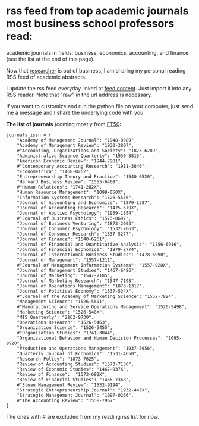 # rss feed from top academic journals most business school professors read:

academic journals in fields: business, economics, accounting, and finance (see the list at the end of this page).


Now that [researcher](https://www.researcher-app.com) is out of business, I am sharing my personal reading RSS feed of academic abstracts.

I update the rss feed everyday linked at [feed content](https://raw.githubusercontent.com/kouroshshafi/researcher_rss/refs/heads/main/feed_content). Just import it into any RSS reader. Note that "raw" in the url address is necessary.

If you want to customize and run the python file on your computer, just send me a message and I share the underlying code with you.

**The list of journals** (coming mostly from [FT50](https://www.ft.com/content/3405a512-5cbb-11e1-8f1f-00144feabdc0):

```
journals_issn = {
    "Academy of Management Journal": "1948-0989",
    "Academy of Management Review": "1930-3807",
    #"Accounting, Organizations and Society": "1873-6289",
    "Administrative Science Quarterly": "1930-3815",
    "American Economic Review": "1944-7981",
    #"Contemporary Accounting Research": "1911-3846",
    "Econometrica": "1468-0262",
    "Entrepreneurship Theory and Practice": "1540-6520",
    "Harvard Business Review": "1555-6468",
    #"Human Relations": "1741-282X",
    "Human Resource Management": "1099-050X",
    "Information Systems Research": "1526-5536",
    "Journal of Accounting and Economics": "1879-1387",
    "Journal of Accounting Research": "1475-679X",
    "Journal of Applied Psychology": "1939-1854",
    #"Journal of Business Ethics": "1573-0697",
    "Journal of Business Venturing": "1873-2003",
    "Journal of Consumer Psychology": "1532-7663",
    "Journal of Consumer Research": "1537-5277",
    "Journal of Finance": "1540-6261",
    "Journal of Financial and Quantitative Analysis": "1756-6916",
    "Journal of Financial Economics": "1879-2774",
    "Journal of International Business Studies": "1478-6990",
    "Journal of Management": "1557-1211",
    #"Journal of Management Information Systems": "1557-928X",
    "Journal of Management Studies": "1467-6486",
    "Journal of Marketing": "1547-7185",
    "Journal of Marketing Research": "1547-7193",
    "Journal of Operations Management": "1873-1317",
    "Journal of Political Economy": "1537-534X",
    #"Journal of the Academy of Marketing Science": "1552-7824",
    "Management Science": "1526-5501",
    #"Manufacturing and Service Operations Management": "1526-5498",
    "Marketing Science": "1526-548X",
    "MIS Quarterly": "2162-9730",
    "Operations Research": "1526-5463",
    "Organization Science": "1526-5455",
    #"Organization Studies": "1741-3044",
    "Organizational Behavior and Human Decision Processes": "1095-9920",
    "Production and Operations Management": "1937-5956",
    "Quarterly Journal of Economics": "1531-4650",
    "Research Policy": "1873-7625",
    "Review of Accounting Studies": "1573-7136",
    "Review of Economic Studies": "1467-937X",
    "Review of Finance":  "1573-692X",
    "Review of Financial Studies": "1465-7368",
    #"Sloan Management Review": "1532-9194",
    "Strategic Entrepreneurship Journal": "1932-443X",
    "Strategic Management Journal": "1097-0266",
    #"The Accounting Review": "1558-7967"
}
```

The ones with # are excluded from my reading rss list for now. 
